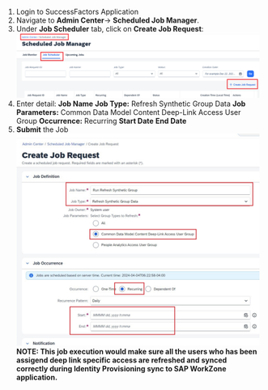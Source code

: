 1. Login to SuccessFactors Application
2. Navigate to **Admin Center**-> **Scheduled Job Manager**.
3. Under **Job Scheduler** tab, click on **Create Job Request**:
![Run_Synth_Group_Job](1Scheduled_Job_Request.jpg)
4. Enter detail:
**Job Name**
**Job Type:** Refresh Synthetic Group Data
**Job Parameters:** Common Data Model Content Deep-Link Access User Group
**Occurrence:** Recurring
**Start Date**
**End Date**
5. **Submit** the Job
![Run_Synth_Group_Job](2JobDetail.jpg)
**NOTE: This job execution would make sure all the users who has been assigend deep link specific access are refreshed and synced correctly 
during Identity Provisioning sync to SAP WorkZone application.**

